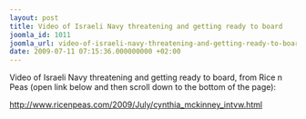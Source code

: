 ```yaml
---
layout: post
title: Video of Israeli Navy threatening and getting ready to board
joomla_id: 1011
joomla_url: video-of-israeli-navy-threatening-and-getting-ready-to-board
date: 2009-07-11 07:15:36.000000000 +02:00
---
```

<p>Video of Israeli Navy threatening and getting ready to board, from Rice n Peas (open link below and then scroll down to the bottom of the page):</p>
<p><a target="_blank" href="http://www.ricenpeas.com/2009/July/cynthia_mckinney_intvw.html">http://www.ricenpeas.com/2009/<wbr />July/cynthia_mckinney_intvw.<wbr />html</a></p>
